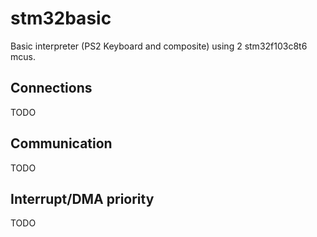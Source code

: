 # stm32basic

Basic interpreter (PS2 Keyboard and composite) using 2 stm32f103c8t6 mcus.

## Connections

TODO

## Communication

TODO

## Interrupt/DMA priority

TODO
